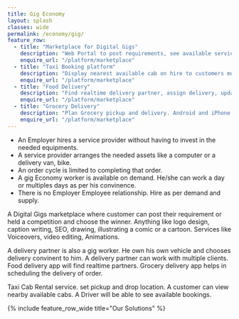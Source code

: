 ```yaml
---
title: Gig Economy
layout: splash
classes: wide
permalink: /economy/gig/
feature_row:
  - title: "Marketplace for Digital Gigs"
    description: "Web Portal to post requirements, see available service providers, hire, book, pay, mark work as completed"
    enquire_url: "/platform/marketplace"
  - title: "Taxi Booking platform"
    description: "Display nearest available cab on hire to customers mobile. Android and iPhone app. App for Driver, Customer, web app for Admin"
    enquire_url: "/platform/marketplace"
  - title: "Food Delivery"
    description: "Find realtime delivery partner, assign delivery, update the customer. Mark completed orders."
    enquire_url: "/platform/marketplace"
  - title: "Grocery Delivery"
    description: "Plan Grocery pickup and delivery. Android and iPhone app. App for Driver, Customer, web app for Admin"
    enquire_url: "/platform/marketplace"
---
```



- An Employer hires a service provider without having to invest in the needed equipments.
- A service provider arranges the needed assets like a computer or a delivery van, bike.
- An order cycle is limited to completing that order.
- A gig Economy worker is available on demand. He/she can work a day or multiples days as per his convinence.
- There is no Employer Employee relationship. Hire as per demand and supply.

A Digital Gigs marketplace where customer can post their requirement or held a competition and choose the winner.
Anything like logo design, caption writing, SEO, drawing, illustrating a comic or a cartoon.
Services like Voiceovers, video editing, Animations.

A delivery partner is also a gig worker. He own his own vehicle and chooses delivery convinent to him.
A delivery partner can work with multiple clients.
Food delivery app will find realtime partners. Grocery delivery app helps in scheduling the delivery of order.

Taxi Cab Rental service. set pickup and drop location.
A customer can view nearby available cabs.
A Driver will be able to see available bookings.

{% include feature_row_wide title="Our Solutions" %}

